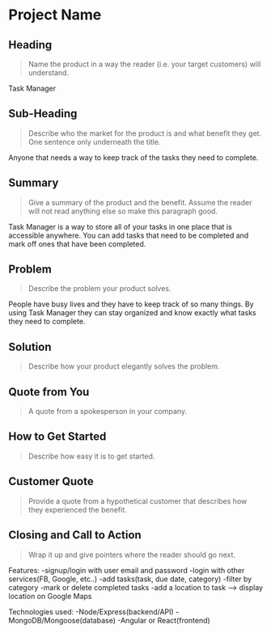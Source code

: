# Project Name #
 
## Heading ##
  > Name the product in a way the reader (i.e. your target customers) will understand.

  Task Manager

## Sub-Heading ##
  > Describe who the market for the product is and what benefit they get. One sentence only underneath the title.

  Anyone that needs a way to keep track of the tasks they need to complete.

## Summary ##
  > Give a summary of the product and the benefit. Assume the reader will not read anything else so make this paragraph good.

  Task Manager is a way to store all of your tasks in one place that is accessible anywhere. You can add tasks that need to be completed and mark off ones that have been completed.

## Problem ##
  > Describe the problem your product solves.

  People have busy lives and they have to keep track of so many things. By using Task Manager they can stay organized and know exactly what tasks they need to complete.

## Solution ##
  > Describe how your product elegantly solves the problem.

## Quote from You ##
  > A quote from a spokesperson in your company.

## How to Get Started ##
  > Describe how easy it is to get started.

## Customer Quote ##
  > Provide a quote from a hypothetical customer that describes how they experienced the benefit.

## Closing and Call to Action ##
  > Wrap it up and give pointers where the reader should go next.



Features:
  -signup/login with user email and password
  -login with other services(FB, Google, etc..)
  -add tasks(task, due date, category)
  -filter by category
  -mark or delete completed tasks
  -add a location to task --> display location on Google Maps


Technologies used:
  -Node/Express(backend/API)
  -MongoDB/Mongoose(database)
  -Angular or React(frontend)